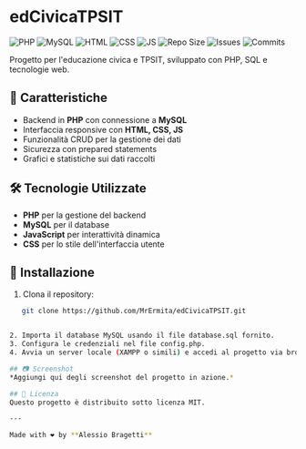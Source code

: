 # edCivicaTPSIT

![PHP](https://img.shields.io/badge/PHP-7.4%2B-blue?logo=php)
![MySQL](https://img.shields.io/badge/MySQL-5.7%2B-orange?logo=mysql)
![HTML](https://img.shields.io/badge/HTML-5-red?logo=html5)
![CSS](https://img.shields.io/badge/CSS-3-blue?logo=css3)
![JS](https://img.shields.io/badge/JavaScript-ES6-yellow?logo=javascript)
![Repo Size](https://img.shields.io/github/repo-size/MrErmita/edCivicaTPSIT)
![Issues](https://img.shields.io/github/issues/MrErmita/edCivicaTPSIT)
![Commits](https://img.shields.io/github/commit-activity/m/MrErmita/edCivicaTPSIT)

Progetto per l'educazione civica e TPSIT, sviluppato con PHP, SQL e tecnologie web.

## 📌 Caratteristiche
- Backend in **PHP** con connessione a **MySQL**
- Interfaccia responsive con **HTML, CSS, JS**
- Funzionalità CRUD per la gestione dei dati
- Sicurezza con prepared statements
- Grafici e statistiche sui dati raccolti

## 🛠️ Tecnologie Utilizzate
- **PHP** per la gestione del backend
- **MySQL** per il database
- **JavaScript** per interattività dinamica
- **CSS** per lo stile dell'interfaccia utente

## 🚀 Installazione
1. Clona il repository:
   

```sh
   git clone https://github.com/MrErmita/edCivicaTPSIT.git


2. Importa il database MySQL usando il file database.sql fornito.
3. Configura le credenziali nel file config.php.
4. Avvia un server locale (XAMPP o simili) e accedi al progetto via browser.

## 📷 Screenshot
*Aggiungi qui degli screenshot del progetto in azione.*

## 📜 Licenza
Questo progetto è distribuito sotto licenza MIT.

---

Made with ❤️ by **Alessio Bragetti**
